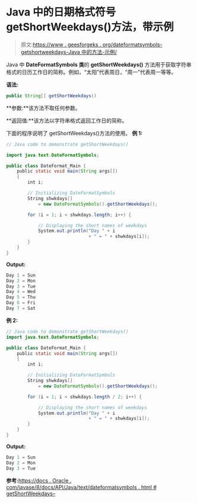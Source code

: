 # Java 中的日期格式符号 getShortWeekdays()方法，带示例

> 原文:[https://www . geesforgeks . org/dateformatsymbols-getshortweekdays-Java 中的方法-示例/](https://www.geeksforgeeks.org/dateformatsymbols-getshortweekdays-method-in-java-with-examples/)

Java 中 **DateFormatSymbols 类**的 **getShortWeekdays()** 方法用于获取字符串格式的日历工作日的简称。例如，“太阳”代表周日，“周一”代表周一等等。

**语法:**

```java
public String[] getShortWeekdays()
```

**参数:**该方法不取任何参数。

**返回值:**该方法以字符串格式返回工作日的简称。

下面的程序说明了 getShortWeekdays()方法的使用。
**例 1:**

```java
// Java code to demonstrate getShortWeekdays()

import java.text.DateFormatSymbols;

public class DateFormat_Main {
    public static void main(String args[])
    {
        int i;

        // Initializing DateFormatSymbols
        String shwkdays[]
            = new DateFormatSymbols().getShortWeekdays();

        for (i = 1; i < shwkdays.length; i++) {

            // Displaying the short names of weekdays
            System.out.println("Day " + i
                               + " = " + shwkdays[i]);
        }
    }
}
```

**Output:**

```java
Day 1 = Sun
Day 2 = Mon
Day 3 = Tue
Day 4 = Wed
Day 5 = Thu
Day 6 = Fri
Day 7 = Sat

```

**例 2:**

```java
// Java code to demonstrate getShortWeekdays()
import java.text.DateFormatSymbols;

public class DateFormat_Main {
    public static void main(String args[])
    {
        int i;

        // Initializing DateFormatSymbols
        String shwkdays[]
            = new DateFormatSymbols().getShortWeekdays();

        for (i = 1; i < shwkdays.length / 2; i++) {

            // Displaying the short names of weekdays
            System.out.println("Day " + i
                               + " = " + shwkdays[i]);
        }
    }
}
```

**Output:**

```java
Day 1 = Sun
Day 2 = Mon
Day 3 = Tue

```

**参考:**[https://docs . Oracle . com/javase/8/docs/API/Java/text/dateformatsymbols . html # getShortWeekdays–](https://docs.oracle.com/javase/8/docs/api/java/text/DateFormatSymbols.html#getShortWeekdays--)
